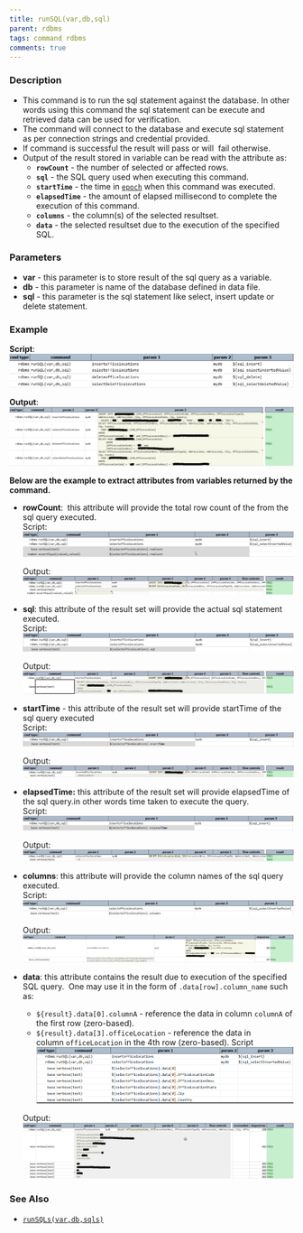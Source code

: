 ```yaml
---
title: runSQL(var,db,sql)
parent: rdbms
tags: command rdbms
comments: true
---
```



### Description
- This command is to run the sql statement against the database. In other words using this command the sql statement 
  can be execute and retrieved data can be used for verification.
- The command will connect to the database and execute sql statement as per connection strings and credential provided.
- If command is successful the result will pass or will  fail otherwise.
- Output of the result stored in variable can be read with the attribute as:
  - **`rowCount`** \- the number of selected or affected rows.
  - **`sql`** \- the SQL query used when executing this command.
  - **`startTime`** \- the time in [`epoch`](../../functions/$(date)) when this command was executed.
  - **`elapsedTime`** \- the amount of elapsed millisecond to complete the execution of this command.
  - **`columns`** \- the column(s) of the selected resultset. 
  - **`data`** \- the selected resultset due to the execution of the specified SQL.


### Parameters
- **var** \- this parameter is to store result of the sql query as a variable.
- **db** \- this parameter is name of the database defined in data file.
- **sql** \- this parameter is the sql statement like select, insert update or delete statement.


### Example
**Script**:<br/>
![](image/runSQL_1.png)  

**Output**:<br/>
![](image/runSQL_2.png)


**Below are the example to extract attributes from variables returned by the command.**
- **rowCount**:  this attribute will provide the total row count of the from the sql query executed.  
  Script:  <br/>
  ![](image/runSQL_3.png)  
    
  Output:  <br/>
  ![](image/runSQL_4.png)  
      
- **sql**: this attribute of the result set will provide the actual sql statement executed.  
  Script:  <br/>
  ![](image/runSQL_5.png)  
    
  Output:  <br/>
  ![](image/runSQL_6.png)  
      
- **startTime** \- this attribute of the result set will provide startTime of the sql query executed  
  Script:  <br/>
  ![](image/runSQL_7.png)  
    
  Output:  <br/>
  ![](image/runSQL_8.png)
    
- **elapsedTime:** this attribute of the result set will provide elapsedTime of the sql query.in other words time 
  taken to execute the query.  
  Script:  <br/>
  ![](image/runSQL_9.png)  
    
  Output:  <br/>
  ![](image/runSQL_10.png)  
      
- **columns**: this attribute will provide the column names of the sql query executed.  
  Script:  <br/>
  ![](image/runSQL_11.png)  
    
  Output:  <br/>
  ![](image/runSQL_12.png)  
      
- **data**: this attribute contains the result due to execution of the specified SQL query.  One may use it in the 
  form of `.data[row].column_name` such as:
	 - `${result}.data[0].columnA` \- reference the data in column `columnA` of the first row (zero-based).
	 - `${result}.data[3].officeLocation` \- reference the data in column `officeLocation` in the 4th row (zero-based).
  Script  <br/>
  ![](image/runSQL_13.png)  

  Output:  <br/>
  ![](image/runSQL_14.png)


### See Also
- [`runSQLs(var,db,sqls)`](runSQLs(var,db,sqls))
